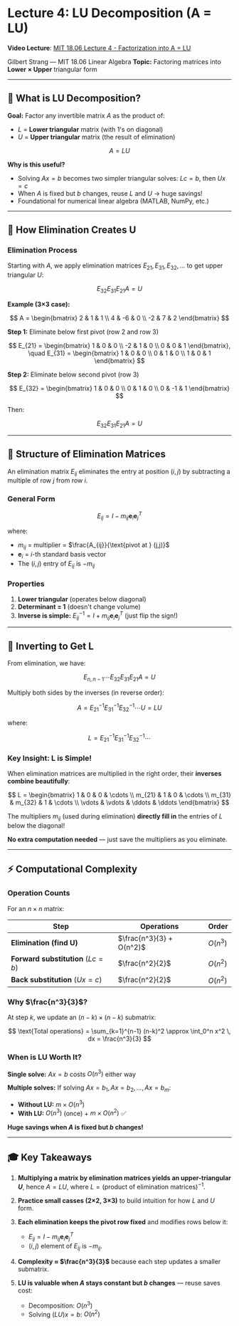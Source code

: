 # Lecture 4: LU Decomposition (A = LU)

**Video Lecture**: [MIT 18.06 Lecture 4 - Factorization into A = LU](https://www.youtube.com/watch?v=MsIvs_6vC38&list=PL221E2BBF13BECF6C&index=11)

Gilbert Strang — MIT 18.06 Linear Algebra
**Topic:** Factoring matrices into **Lower × Upper** triangular form

---

## 🎯 What is LU Decomposition?

**Goal:** Factor any invertible matrix $A$ as the product of:
- $L$ = **Lower triangular** matrix (with 1's on diagonal)
- $U$ = **Upper triangular** matrix (the result of elimination)

$$
A = LU
$$

**Why is this useful?**
- Solving $Ax = b$ becomes two simpler triangular solves: $Lc = b$, then $Ux = c$
- When $A$ is fixed but $b$ changes, reuse $L$ and $U$ → huge savings!
- Foundational for numerical linear algebra (MATLAB, NumPy, etc.)

---

## 🔨 How Elimination Creates U

### Elimination Process

Starting with $A$, we apply elimination matrices $E_{21}, E_{31}, E_{32}, \ldots$ to get upper triangular $U$:

$$
E_{32} E_{31} E_{21} A = U
$$

**Example (3×3 case):**

$$
A = \begin{bmatrix} 2 & 1 & 1 \\ 4 & -6 & 0 \\ -2 & 7 & 2 \end{bmatrix}
$$

**Step 1:** Eliminate below first pivot (row 2 and row 3)

$$
E_{21} = \begin{bmatrix} 1 & 0 & 0 \\ -2 & 1 & 0 \\ 0 & 0 & 1 \end{bmatrix}, \quad
E_{31} = \begin{bmatrix} 1 & 0 & 0 \\ 0 & 1 & 0 \\ 1 & 0 & 1 \end{bmatrix}
$$

**Step 2:** Eliminate below second pivot (row 3)

$$
E_{32} = \begin{bmatrix} 1 & 0 & 0 \\ 0 & 1 & 0 \\ 0 & -1 & 1 \end{bmatrix}
$$

Then:

$$
E_{32} E_{31} E_{21} A = U
$$

---

## 📐 Structure of Elimination Matrices

An elimination matrix $E_{ij}$ eliminates the entry at position $(i,j)$ by subtracting a multiple of row $j$ from row $i$.

### General Form

$$
E_{ij} = I - m_{ij} \mathbf{e}_i \mathbf{e}_j^T
$$

where:
- $m_{ij}$ = multiplier = $\frac{A_{ij}}{\text{pivot at } (j,j)}$
- $\mathbf{e}_i$ = $i$-th standard basis vector
- The $(i,j)$ entry of $E_{ij}$ is $-m_{ij}$

### Properties

1. **Lower triangular** (operates below diagonal)
2. **Determinant = 1** (doesn't change volume)
3. **Inverse is simple:** $E_{ij}^{-1} = I + m_{ij} \mathbf{e}_i \mathbf{e}_j^T$ (just flip the sign!)

---

## 🔄 Inverting to Get L

From elimination, we have:

$$
E_{n,n-1} \cdots E_{32} E_{31} E_{21} A = U
$$

Multiply both sides by the inverses (in reverse order):

$$
A = E_{21}^{-1} E_{31}^{-1} E_{32}^{-1} \cdots U = LU
$$

where:

$$
L = E_{21}^{-1} E_{31}^{-1} E_{32}^{-1} \cdots
$$

### Key Insight: L is Simple!

When elimination matrices are multiplied in the right order, their **inverses combine beautifully**:

$$
L = \begin{bmatrix}
1 & 0 & 0 & \cdots \\
m_{21} & 1 & 0 & \cdots \\
m_{31} & m_{32} & 1 & \cdots \\
\vdots & \vdots & \ddots & \ddots
\end{bmatrix}
$$

The multipliers $m_{ij}$ (used during elimination) **directly fill in** the entries of $L$ below the diagonal!

**No extra computation needed** — just save the multipliers as you eliminate.

---

## ⚡ Computational Complexity

### Operation Counts

For an $n \times n$ matrix:

| Step | Operations | Order |
|------|-----------|-------|
| **Elimination (find U)** | $\frac{n^3}{3} + O(n^2)$ | $O(n^3)$ |
| **Forward substitution** $(Lc = b)$ | $\frac{n^2}{2}$ | $O(n^2)$ |
| **Back substitution** $(Ux = c)$ | $\frac{n^2}{2}$ | $O(n^2)$ |

### Why $\frac{n^3}{3}$?

At step $k$, we update an $(n-k) \times (n-k)$ submatrix:

$$
\text{Total operations} = \sum_{k=1}^{n-1} (n-k)^2 \approx \int_0^n x^2 \, dx = \frac{n^3}{3}
$$

### When is LU Worth It?

**Single solve:** $Ax = b$ costs $O(n^3)$ either way

**Multiple solves:** If solving $Ax = b_1, Ax = b_2, \ldots, Ax = b_m$:
- **Without LU:** $m \times O(n^3)$
- **With LU:** $O(n^3)$ (once) + $m \times O(n^2)$ ✅

**Huge savings when $A$ is fixed but $b$ changes!**

---

## 🎓 Key Takeaways

1. **Multiplying a matrix by elimination matrices yields an upper-triangular $U$**,
   hence $A = LU$, where $L = (\text{product of elimination matrices})^{-1}$.

2. **Practice small casses (2×2, 3×3)** to build intuition for how $L$ and $U$ form.

3. **Each elimination keeps the pivot row fixed** and modifies rows below it:
   - $E_{ij} = I - m_{ij} \mathbf{e}_i \mathbf{e}_j^T$
   - $(i,j)$ element of $E_{ij}$ is $-m_{ij}$.

4. **Complexity ≈ $\frac{n^3}{3}$** because each step updates a smaller submatrix.

5. **LU is valuable when $A$ stays constant but $b$ changes** — reuse saves cost:
   - Decomposition: $O(n^3)$
   - Solving $(LU)x = b$: $O(n^2)$
